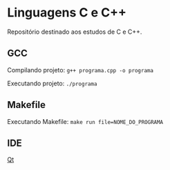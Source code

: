 # Linguagens C e C++

Repositório destinado aos estudos de C e C++.

## GCC

Compilando projeto: `g++ programa.cpp -o programa`

Executando projeto: `./programa`

## Makefile

Executando Makefile: `make run file=NOME_DO_PROGRAMA`

## IDE

[Qt](https://www.qt.io/)

